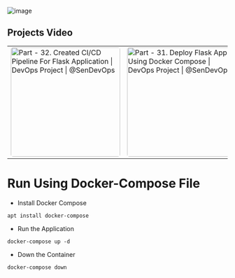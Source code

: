 

![image](https://github.com/user-attachments/assets/3278cd2c-b241-4a7b-ac36-10d51662c59c)

## Projects Video
<table>
  <tr>
    <td>
      <a href="https://www.youtube.com/watch?v=VcZaCSAO1wo" target="_blank">
        <img src="https://ytcards.demolab.com/?id=VcZaCSAO1wo&title=Part+-+32.+Created+CI%2FCD+Pipeline+For+Flask+Application+%7C+DevOps+Project+%7C+%40SenDevOps&lang=en&timestamp=0&background_color=%230d1117&title_color=%23ffffff&stats_color=%23dedede&max_title_lines=1&width=250&border_radius=5" 
        alt="Part - 32. Created CI/CD Pipeline For Flask Application | DevOps Project | @SenDevOps" width="250" style="border-radius:5px;">
      </a>
    </td>
    <td>
      <a href="https://www.youtube.com/watch?v=jRUFai_M-C0" target="_blank">
        <img src="https://ytcards.demolab.com/?id=jRUFai_M-C0&title=Part+-+31.+Deploy+Flask+App+Using+Docker+Compose+%7C+DevOps+Project+%7C+%40SenDevOps&lang=en&timestamp=0&background_color=%230d1117&title_color=%23ffffff&stats_color=%23dedede&max_title_lines=1&width=250&border_radius=5" 
        alt="Part - 31. Deploy Flask App Using Docker Compose | DevOps Project | @SenDevOps" width="250" style="border-radius:5px;">
      </a>
    </td>
    <td>
      <a href="https://www.youtube.com/watch?v=-HfM4pe2NAw&t=61s" target="_blank">
        <img src="https://ytcards.demolab.com/?id=-HfM4pe2NAw&title=Part+-+30.+Deploy+Flask+App+With+Docker+%7C+DevOps+Projects+%7C+%40SenDevOps&lang=en&timestamp=0&background_color=%230d1117&title_color=%23ffffff&stats_color=%23dedede&max_title_lines=1&width=250&border_radius=5" 
        alt="Part - 30. Deploy Flask App With Docker | DevOps Projects | @SenDevOps" width="250" style="border-radius:5px;">
      </a>
    </td>
    <td>
      <a href="https://www.youtube.com/watch?v=IIC3LfnyOJI&t=47s" target="_blank">
        <img src="https://ytcards.demolab.com/?id=IIC3LfnyOJI&title=Part+-+29.+Deploy+Flask+App+on+EC2+Using+MySQL+Database+%7C+%40SenDevOps&lang=en&timestamp=0&background_color=%230d1117&title_color=%23ffffff&stats_color=%23dedede&max_title_lines=1&width=250&border_radius=5" 
        alt="Part - 29. Deploy Flask App on EC2 Using MySQL Database | @SenDevOps" width="250" style="border-radius:5px;">
      </a>
    </td>
  </tr>
</table>




# Run Using Docker-Compose File
- Install Docker Compose
```
apt install docker-compose
```
- Run the Application
```
docker-compose up -d
```
- Down the Container
```
docker-compose down 
```

